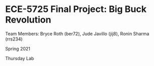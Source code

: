 # ECE-5725 Final Project: Big Buck Revolution

Team Members: Bryce Roth (ber72), Jude Javillo (jij8), Ronin Sharma (rrs234)

Spring 2021

Thursday Lab
